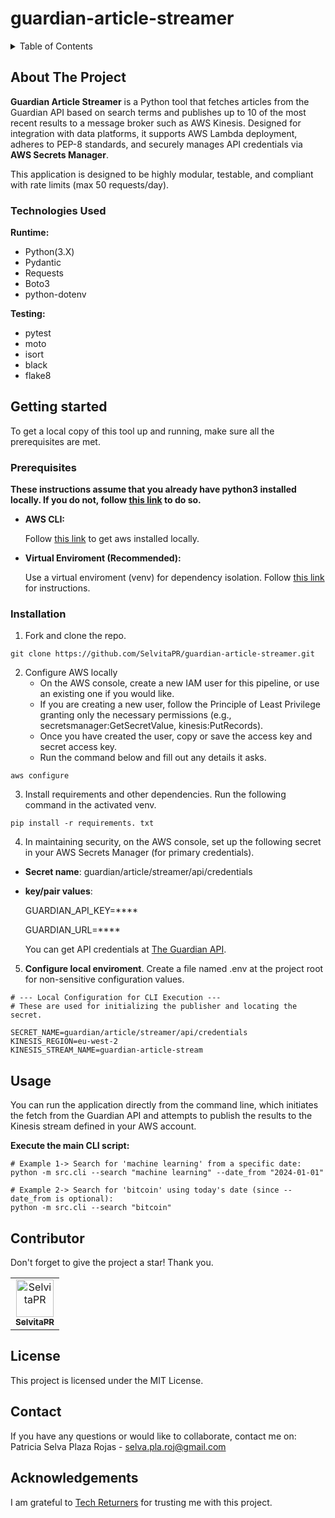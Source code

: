 # guardian-article-streamer

<details>
<summary>Table of Contents</summary>

1. [About The Project](#about-the-project) 
    - [Technologies Used](#technologies-used)
2. [Getting Started](#getting-started)  
    - [Prerequisites](#prerequisites)
    - [Installation](#installation)
3. [Usage](#usage)
4. [Contributor](#contributor)
5. [License](#license)
6. [Contact](#contact)
7. [Acknowledgements](#acknowledgements)

</details>

## About The Project

**Guardian Article Streamer** is a Python tool that fetches articles from the Guardian API based on search terms and publishes up to 10 of the most recent results to a message broker such as AWS Kinesis. Designed for integration with data platforms, it supports AWS Lambda deployment, adheres to PEP-8 standards, and securely manages API credentials via **AWS Secrets Manager**.

This application is designed to be highly modular, testable, and compliant with rate limits (max 50 requests/day).

### Technologies Used

**Runtime:**
- Python(3.X)
- Pydantic
- Requests
- Boto3
- python-dotenv

**Testing:**
- pytest
- moto
- isort
- black
- flake8

## Getting started

To get a local copy of this tool up and running, make sure all the prerequisites are met.

### Prerequisites

**These instructions assume that you already have python3 installed locally. If you do not, follow [this link](https://www.python.org/downloads/) to do so.**

- **AWS CLI:**

    Follow [this link](https://docs.aws.amazon.com/cli/latest/userguide/getting-started-install.html) to get aws installed locally.
- **Virtual Enviroment (Recommended):**

    Use a virtual enviroment (venv) for dependency isolation. Follow [this link](https://docs.python.org/3/library/venv.html) for instructions.

### Installation
1. Fork and clone the repo.
```
git clone https://github.com/SelvitaPR/guardian-article-streamer.git
```

2. Configure AWS locally
   - On the AWS console, create a new IAM user for this pipeline, or use an existing one if you would like.
   - If you are creating a new user, follow the Principle of Least Privilege granting only the necessary permissions (e.g., secretsmanager:GetSecretValue, kinesis:PutRecords).
   - Once you have created the user, copy or save the access key and secret access key.
   - Run the command below and fill out any details it asks.
  ```
  aws configure
  ```

3. Install requirements and other dependencies. Run the following command in the activated venv.
```
pip install -r requirements. txt
```
4. In maintaining security, on the AWS console, set up the following secret in your AWS Secrets Manager (for primary credentials).
  - **Secret name**: guardian/article/streamer/api/credentials
  - **key/pair values**:

      GUARDIAN_API_KEY=**** 

      GUARDIAN_URL=**** 

     You can get API credentials at [The Guardian API](https://open-platform.theguardian.com/access/).



5. **Configure local enviroment**. Create a file named .env at the project root for non-sensitive configuration values.
```
# --- Local Configuration for CLI Execution ---
# These are used for initializing the publisher and locating the secret.

SECRET_NAME=guardian/article/streamer/api/credentials
KINESIS_REGION=eu-west-2
KINESIS_STREAM_NAME=guardian-article-stream
```
 
## Usage 
You can run the application directly from the command line, which initiates the fetch from the Guardian API and attempts to publish the results to the Kinesis stream defined in your AWS account.

**Execute the main CLI script:**
```
# Example 1-> Search for 'machine learning' from a specific date:
python -m src.cli --search "machine learning" --date_from "2024-01-01"

# Example 2-> Search for 'bitcoin' using today's date (since --date_from is optional):
python -m src.cli --search "bitcoin" 
```

## Contributor

Don't forget to give the project a star! Thank you.

<table border="0" cellspacing="0" cellpadding="0">
  <tr>
    <td align="center">
      <a href="https://github.com/SelvitaPR">
        <img src="https://avatars.githubusercontent.com/SelvitaPR" width="60" height="60" alt="SelvitaPR"/>
        <br />
        <sub><b>SelvitaPR</b></sub>
      </a>
    </td>
  </tr>
</table>

## License

This project is licensed under the MIT License.

## Contact

If you have any questions or would like to collaborate, contact me on:
Patricia Selva Plaza Rojas - [selva.pla.roj@gmail.com](mailto:selva.pla.roj@gmail.com)

## Acknowledgements 

I am grateful to [Tech Returners](https://www.techreturners.com/) for trusting me with this project.
